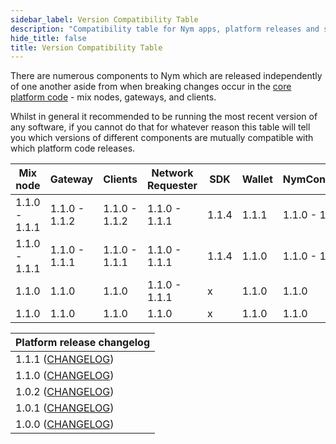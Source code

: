 ```yaml
---
sidebar_label: Version Compatibility Table  
description: "Compatibility table for Nym apps, platform releases and smart contracts"
hide_title: false 
title: Version Compatibility Table
---
```


There are numerous components to Nym which are released independently of one another aside from when breaking changes occur in the [core platform code](https://github.com/nymtech/nym/) - mix nodes, gateways, and clients.  

Whilst in general it recommended to be running the most recent version of any software, if you cannot do that for whatever reason this table will tell you which versions of different components are mutually compatible with which platform code releases.

| Mix node      | Gateway       | Clients       | Network Requester | SDK   | Wallet | NymConnect    | Network Explorer | Mixnet contract | Vesting contract |
| ------------- | ------------- | ------------- | ----------------- | ----- | ------ | ------------- | ---------------- | --------------- | ---------------- |
| 1.1.0 - 1.1.1 | 1.1.0 - 1.1.2 | 1.1.0 - 1.1.2 | 1.1.0 - 1.1.1     | 1.1.4 | 1.1.1  | 1.1.0 - 1.1.2 | 1.1.0            | 1.1.0           | 1.1.0            |
| 1.1.0 - 1.1.1 | 1.1.0 - 1.1.1 | 1.1.0 - 1.1.1 | 1.1.0 - 1.1.1     | 1.1.4 | 1.1.0  | 1.1.0 - 1.1.1 | 1.1.0            | 1.1.0           | 1.1.0            |
| 1.1.0         | 1.1.0         | 1.1.0         | 1.1.0 - 1.1.1     | x     | 1.1.0  | 1.1.0         | 1.1.0            | 1.1.0           | 1.1.0            |
| 1.1.0         | 1.1.0         | 1.1.0         | 1.1.0             | x     | 1.1.0  | 1.1.0         | 1.1.0            | 1.1.0           | 1.1.0            |

<!-- |          |         |         |                   |       | 1.0.2 - 1.0.9 | 1.0.0 - 1.0.2 | 1.0.0            | 1.0.1           | 1.0.1            | -->
<!-- |          |         |         |                   |       | 1.0.2 - 1.0.8 | 1.0.0 - 1.0.1 | 1.0.0            | 1.0.0           | 1.0.0            | -->
<!-- |          |         |         |                   |       | 1.0.2         | 1.0.0         | 1.0.0            | 1.0.0           | 1.0.0            | -->

| Platform release changelog                                                                       |
| ------------------------------------------------------------------------------------------------ |
| 1.1.1 ([CHANGELOG](https://github.com/nymtech/nym/blob/release/nym-connect-v1.1.1/CHANGELOG.md)) |
| 1.1.0 ([CHANGELOG](https://github.com/nymtech/nym/blob/release/v1.1.0/CHANGELOG.md))             |
| 1.0.2 ([CHANGELOG](https://github.com/nymtech/nym/blob/nym-binaries-1.0.2/CHANGELOG.md))         |
| 1.0.1 ([CHANGELOG](https://github.com/nymtech/nym/blob/nym-binaries-1.0.1/CHANGELOG.md))         |
| 1.0.0 ([CHANGELOG](https://github.com/nymtech/nym/blob/nym-binaries-1.0.0/CHANGELOG.md))         |
